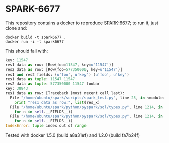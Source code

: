 # SPARK-6677

This repository contains a docker to reproduce [SPARK-6677](https://issues.apache.org/jira/browse/SPARK-6677); to run it, just clone and:
```
docker build -t spark6677 .
docker run -i -t spark6677
```

This should fail with:
```python
key: 11547
res1 data as row: [Row(foo=11547, key=u'11547')]
res2 data as row: [Row(foo=577350000, key=u'11547')]
res1 and res2 fields: (u'foo', u'key') (u'foo', u'key')
res1 data as tuple: 11547 11547
res2 data as tuple: 577350000 11547 foobar
key: 38843
res1 data as row: [Traceback (most recent call last):
  File "/home/ubuntu/spark/scripts/spark_test.py", line 25, in <module>
    print "res1 data as row:", list(res_x)
  File "/home/ubuntu/spark/python/pyspark/sql/types.py", line 1214, in __repr__
    for n in self.__FIELDS__))
  File "/home/ubuntu/spark/python/pyspark/sql/types.py", line 1214, in <genexpr>
    for n in self.__FIELDS__))
IndexError: tuple index out of range
```

Tested with docker 1.5.0 (build a8a31ef) and 1.2.0 (build fa7b24f)
